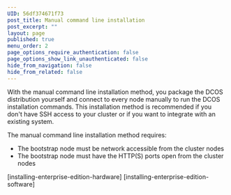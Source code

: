 ```yaml
---
UID: 56df374671f73
post_title: Manual command line installation
post_excerpt: ""
layout: page
published: true
menu_order: 2
page_options_require_authentication: false
page_options_show_link_unauthenticated: false
hide_from_navigation: false
hide_from_related: false
---
```

With the manual command line installation method, you package the DCOS distribution yourself and connect to every node manually to run the DCOS installation commands. This installation method is recommended if you don't have SSH access to your cluster or if you want to integrate with an existing system.

The manual command line installation method requires:

*   The bootstrap node must be network accessible from the cluster nodes 
*   The bootstrap node must have the HTTP(S) ports open from the cluster nodes

[installing-enterprise-edition-hardware] [installing-enterprise-edition-software]